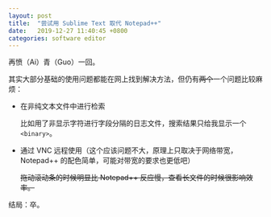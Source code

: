 ```yaml
---
layout: post
title:  "尝试用 Sublime Text 取代 Notepad++"
date:   2019-12-27 11:40:45 +0800
categories: software editor
---
```


再愤（Ai）青（Guo）一回。

其实大部分基础的使用问题都能在网上找到解决方法，但仍有~~两个~~一个问题比较麻烦：

* 在非纯文本文件中进行检索

    比如用了非显示字符进行字段分隔的日志文件，搜索结果只给我显示一个 `<binary>`。

* 通过 VNC 远程使用（这个应该问题不大，原理上只取决于网络带宽，Notepad++ 的配色简单，可能对带宽的要求也更低吧）

    ~~拖动滚动条的时候明显比 Notepad++ 反应慢，查看长文件的时候很影响效率。~~

结局：卒。

<script src="https://utteranc.es/client.js"
        repo="yingang/yingang.github.io"
        issue-term="pathname"
        label="Comment"
        theme="github-light"
        crossorigin="anonymous"
        async>
</script>